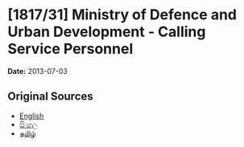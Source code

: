 # [1817/31] Ministry of Defence and Urban Development - Calling Service Personnel

**Date:** 2013-07-03

## Original Sources

- [English](https://documents.gov.lk/view/extra-gazettes/2013/7/1817-31_E.pdf)
- [සිංහල](https://documents.gov.lk/view/extra-gazettes/2013/7/1817-31_S.pdf)
- [தமிழ்](https://documents.gov.lk/view/extra-gazettes/2013/7/1817-31_T.pdf)
